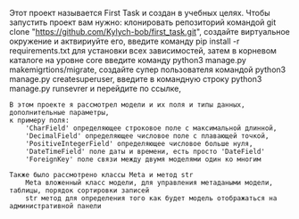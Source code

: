 Этот проект называется First Task и создан в учебных целях.
	Чтобы запустить проект вам нужно: 
		клонировать репозиторий командой git clone "https://github.com/Kylych-bob/first_task.git",
		создайте виртуальное окружение и актвириуйте его,
		введите команду pip install -r requirements.txt для установки всех зависимостей,
		затем в корневом каталоге на уровне core введите команду python3 manage.py makemigrtions/migrate,
		создайте супер пользователя командой python3 manage.py createsuperuser,
		введите в командную строку python3 manage.py runsevrer и перейдите по ссылке,
	
	В этом проекте я рассмотрел модели и их поля и типы данных, дополнительные параметры,
	к примеру поля: 
		'CharField' определяющее строковое поле с максимальной длинной,
	 	'DecimalField' определяющее числовое поле с плавающей точкой,
		'PositiveIntegerField' определяющее числовое больше нуля,
		'DateTimeField' поле даты и времени, есть просто 'DateField'
		'ForeignKey' поле связи между двумя моделями один ко многим
	
	Также было рассмотрено классы Meta и метод str
		Meta вложенный класс модели, для управления метадаными модели, таблицы, порядок сортировки записей
		str метод для определения того как будет модель отображаться на административной панели


